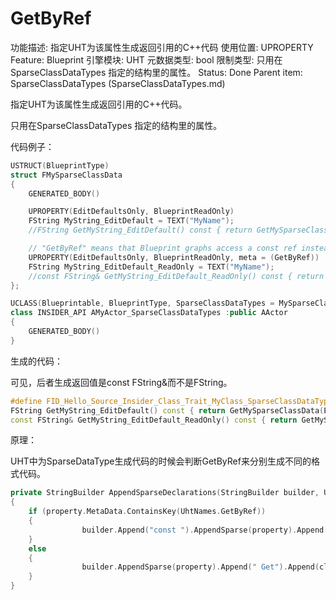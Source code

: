 # GetByRef

功能描述: 指定UHT为该属性生成返回引用的C++代码
使用位置: UPROPERTY
Feature: Blueprint
引擎模块: UHT
元数据类型: bool
限制类型: 只用在SparseClassDataTypes 指定的结构里的属性。
Status: Done
Parent item: SparseClassDataTypes (SparseClassDataTypes.md)

指定UHT为该属性生成返回引用的C++代码。

只用在SparseClassDataTypes 指定的结构里的属性。

代码例子：

```cpp
USTRUCT(BlueprintType)
struct FMySparseClassData
{
	GENERATED_BODY()

	UPROPERTY(EditDefaultsOnly, BlueprintReadOnly)
	FString MyString_EditDefault = TEXT("MyName");	
	//FString GetMyString_EditDefault() const { return GetMySparseClassData(EGetSparseClassDataMethod::ArchetypeIfNull)->MyString_EditDefault; } \

	// "GetByRef" means that Blueprint graphs access a const ref instead of a copy.
	UPROPERTY(EditDefaultsOnly, BlueprintReadOnly, meta = (GetByRef))
	FString MyString_EditDefault_ReadOnly = TEXT("MyName");	
	//const FString& GetMyString_EditDefault_ReadOnly() const { return GetMySparseClassData(EGetSparseClassDataMethod::ArchetypeIfNull)->MyString_EditDefault_ReadOnly; }
};

UCLASS(Blueprintable, BlueprintType, SparseClassDataTypes = MySparseClassData)
class INSIDER_API AMyActor_SparseClassDataTypes :public AActor
{
	GENERATED_BODY()
}
```

生成的代码：

可见，后者生成返回值是const FString&而不是FString。

```cpp
#define FID_Hello_Source_Insider_Class_Trait_MyClass_SparseClassDataTypes_h_36_SPARSE_DATA_PROPERTY_ACCESSORS \
FString GetMyString_EditDefault() const { return GetMySparseClassData(EGetSparseClassDataMethod::ArchetypeIfNull)->MyString_EditDefault; } \
const FString& GetMyString_EditDefault_ReadOnly() const { return GetMySparseClassData(EGetSparseClassDataMethod::ArchetypeIfNull)->MyString_EditDefault_ReadOnly; }
```

原理：

UHT中为SparseDataType生成代码的时候会判断GetByRef来分别生成不同的格式代码。

```cpp
private StringBuilder AppendSparseDeclarations(StringBuilder builder, UhtClass classObj, IEnumerable<UhtScriptStruct> sparseScriptStructs, UhtUsedDefineScopes<UhtProperty> sparseProperties)
{
	if (property.MetaData.ContainsKey(UhtNames.GetByRef))
	{
				builder.Append("const ").AppendSparse(property).Append("& Get").Append(cleanPropertyName).Append("() const");
	}
	else
	{
				builder.AppendSparse(property).Append(" Get").Append(cleanPropertyName).Append("() const");
	}
}
```